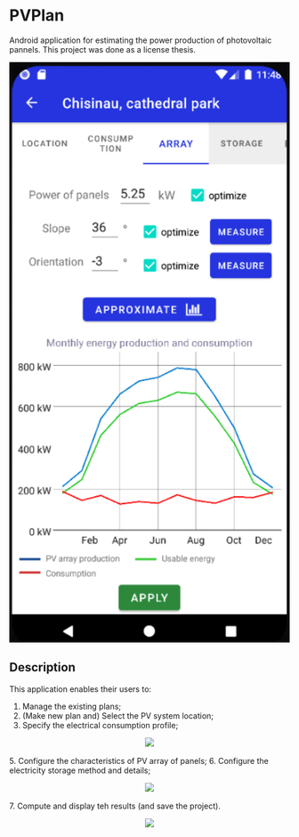 # PVPlan
Android application for estimating the power production of photovoltaic pannels. This project was done as a license thesis.

<p align="center">
<img src="media/array_configuration.png" width="650px"><br>
</p>

## Description

This application enables their users to:
1. Manage the existing plans;
2. (Make new plan and) Select the PV system location;
3. Specify the electrical consumption profile;
<p align="center">
<img src="media/consumption_configuration.png" width="300px"><br>
</p>
5. Configure the characteristics of PV array of panels;
6. Configure the electricity storage method and details;
<p align="center">
<img src="media/storage" width="300px"><br>
</p>
7. Compute and display teh results (and save the project).
<p align="center">
<img src="media/results" width="300px"><br>
</p>
